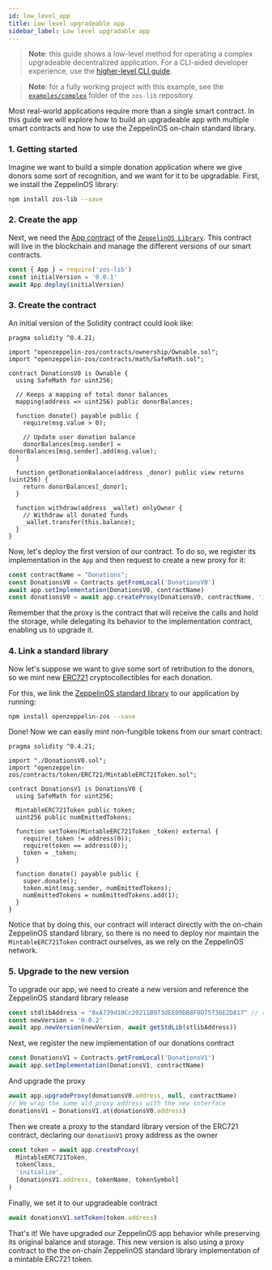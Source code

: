 ```yaml
---
id: low_level_app
title: Low level upgradeable app
sidebar_label: Low level upgradable app
---
```


> **Note**: this guide shows a low-level method for operating a complex upgradeable decentralized application. For a CLI-aided developer experience, use the [higher-level CLI guide](setup.md).

> **Note**: for a fully working project with this example, see the [`examples/complex`](https://github.com/zeppelinos/zos-lib/tree/master/examples/complex) folder of the `zos-lib` repository.

Most real-world applications require more than a single smart contract. In this guide we will explore how to build an upgradeable app with multiple smart contracts and how to use the ZeppelinOS on-chain standard library.

### 1. Getting started

Imagine we want to build a simple donation application where we give donors some sort of recognition, and we want for it to be upgradable. First, we install the ZeppelinOS library:

```sh
npm install zos-lib --save
```

### 2. Create the app

Next, we need the [App contract](https://github.com/zeppelinos/zos-lib/tree/master/contracts/application) of the [`ZeppelinOS Library`](https://github.com/zeppelinos/zos-lib). 
This contract will live in the blockchain and manage the different versions of our smart contracts.

```js
const { App } = require('zos-lib')
const initialVersion = '0.0.1'
await App.deploy(initialVersion)
```

### 3. Create the contract

An initial version of the Solidity contract could look like:

```sol
pragma solidity ^0.4.21;

import "openzeppelin-zos/contracts/ownership/Ownable.sol";
import "openzeppelin-zos/contracts/math/SafeMath.sol";

contract DonationsV0 is Ownable {
  using SafeMath for uint256;

  // Keeps a mapping of total donor balances
  mapping(address => uint256) public donorBalances;

  function donate() payable public {
    require(msg.value > 0);

    // Update user donation balance
    donorBalances[msg.sender] = donorBalances[msg.sender].add(msg.value);
  }

  function getDonationBalance(address _donor) public view returns (uint256) {
    return donorBalances[_donor];
  }

  function withdraw(address _wallet) onlyOwner {
    // Withdraw all donated funds
    _wallet.transfer(this.balance);
  }
}
```

Now, let's deploy the first version of our contract. To do so, we register its implementation in the `App` and then request to create a new proxy for it:

```js
const contractName = "Donations";
const DonationsV0 = Contracts.getFromLocal('DonationsV0')
await app.setImplementation(DonationsV0, contractName)
const donationsV0 = await app.createProxy(DonationsV0, contractName, 'initialize', [owner])
```

Remember that the proxy is the contract that will receive the calls and hold the storage, while delegating its behavior to the implementation contract, enabling us to upgrade it.

### 4. Link a standard library

Now let's suppose we want to give some sort of retribution to the donors, so we mint new [ERC721](http://erc721.org/) cryptocollectibles for each donation. 

For this, we link the [ZeppelinOS standard library](https://www.npmjs.com/package/openzeppelin-zos) to our application by running:

```sh
npm install openzeppelin-zos --save
```

Done! Now we can easily mint non-fungible tokens from our smart contract:

```sol
pragma solidity ^0.4.21;

import "./DonationsV0.sol";
import "openzeppelin-zos/contracts/token/ERC721/MintableERC721Token.sol";

contract DonationsV1 is DonationsV0 {
  using SafeMath for uint256;

  MintableERC721Token public token;
  uint256 public numEmittedTokens;

  function setToken(MintableERC721Token _token) external {
    require(_token != address(0));
    require(token == address(0));
    token = _token;
  }

  function donate() payable public {
    super.donate();
    token.mint(msg.sender, numEmittedTokens);
    numEmittedTokens = numEmittedTokens.add(1);
  }
}
```

Notice that by doing this, our contract will interact directly with the on-chain ZeppelinOS standard library, so there is no need to deploy nor maintain the `MintableERC721Token` contract ourselves, as we rely on the ZeppelinOS network.

### 5. Upgrade to the new version

To upgrade our app, we need to create a new version and reference the ZeppelinOS standard library release

```js
const stdlibAddress = "0xA739d10Cc20211B973dEE09DB8F0D75736E2D817" // ropsten release
const newVersion = '0.0.2'
await app.newVersion(newVersion, await getStdLib(stlibAddress))
```

Next, we register the new implementation of our donations contract

```js
const DonationsV1 = Contracts.getFromLocal('DonationsV1')
await app.setImplementation(DonationsV1, contractName)
```

And upgrade the proxy

```js
await app.upgradeProxy(donationsV0.address, null, contractName)
// We wrap the same old proxy address with the new interface
donationsV1 = DonationsV1.at(donationsV0.address)
```

Then we create a proxy to the standard library version of the ERC721 contract, declaring our `donationV1` proxy address as the owner

```js
const token = await app.createProxy(
  MintableERC721Token, 
  tokenClass,
  'initialize',
  [donationsV1.address, tokenName, tokenSymbol]
)
```

Finally, we set it to our upgradeable contract

```js
await donationsV1.setToken(token.address)
```

That's it! We have upgraded our ZeppelinOS app behavior while preserving its original balance and storage. This new version is also using a proxy contract to the the on-chain ZeppelinOS standard library implementation of a mintable ERC721 token.